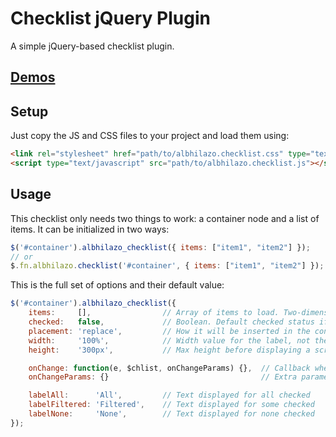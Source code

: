 # Checklist jQuery Plugin

A simple jQuery-based checklist plugin.

## [Demos](http://jsfiddle.net/albhilazo/anby8wnw)

## Setup
Just copy the JS and CSS files to your project and load them using:
```html
<link rel="stylesheet" href="path/to/albhilazo.checklist.css" type="text/css">
<script type="text/javascript" src="path/to/albhilazo.checklist.js"></script>
```

## Usage
This checklist only needs two things to work: a container node and a list of items.
It can be initialized in two ways:
```js
$('#container').albhilazo_checklist({ items: ["item1", "item2"] });
// or
$.fn.albhilazo.checklist('#container', { items: ["item1", "item2"] });
```

This is the full set of options and their default value:
```js
$('#container').albhilazo_checklist({
    items:     [],                // Array of items to load. Two-dimensional array specifies item status ( [['item1',true], ['item2',false]] ).
    checked:   false,             // Boolean. Default checked status if not specified in items (true = checked).
    placement: 'replace',         // How it will be inserted in the container (accepted: 'replace', 'prepend', 'append')
    width:     '100%',            // Width value for the label, not the list
    height:    '300px',           // Max height before displaying a scrollbar

    onChange: function(e, $chlist, onChangeParams) {},  // Callback when an item is checked/unchecked
    onChangeParams: {}                                  // Extra parameters that will be passed to 'onChange'

    labelAll:      'All',         // Text displayed for all checked
    labelFiltered: 'Filtered',    // Text displayed for some checked
    labelNone:     'None',        // Text displayed for none checked
});
```